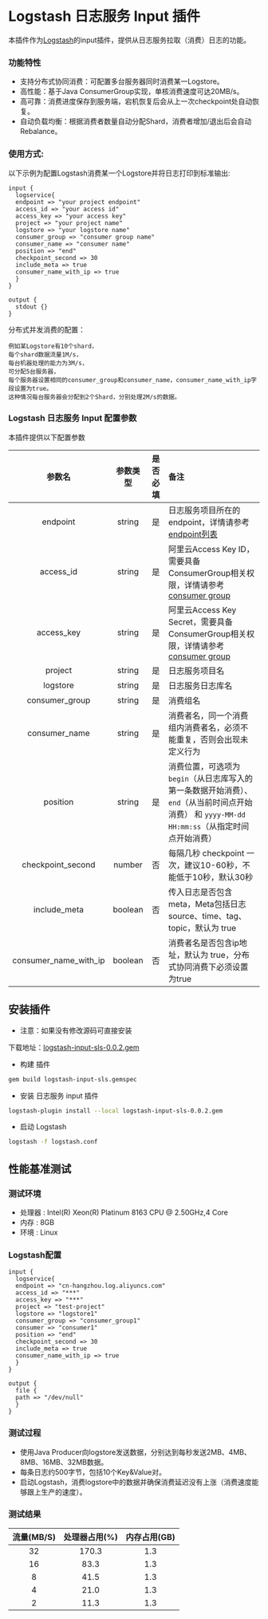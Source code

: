 # Logstash 日志服务 Input 插件

本插件作为[Logstash](https://github.com/elastic/logstash)的input插件，提供从日志服务拉取（消费）日志的功能。

### 功能特性
* 支持分布式协同消费：可配置多台服务器同时消费某一Logstore。
* 高性能：基于Java ConsumerGroup实现，单核消费速度可达20MB/s。
* 高可靠：消费进度保存到服务端，宕机恢复后会从上一次checkpoint处自动恢复。
* 自动负载均衡：根据消费者数量自动分配Shard，消费者增加/退出后会自动Rebalance。


### 使用方式:
以下示例为配置Logstash消费某一个Logstore并将日志打印到标准输出:
```
input {
  logservice{
  endpoint => "your project endpoint"
  access_id => "your access id"
  access_key => "your access key"
  project => "your project name"
  logstore => "your logstore name"
  consumer_group => "consumer group name"
  consumer_name => "consumer name"
  position => "end"
  checkpoint_second => 30
  include_meta => true
  consumer_name_with_ip => true
  }
}

output {
  stdout {}
}
```
分布式并发消费的配置：
````
例如某Logstore有10个shard，
每个shard数据流量1M/s，
每台机器处理的能力为3M/s，
可分配5台服务器，
每个服务器设置相同的consumer_group和consumer_name，consumer_name_with_ip字段设置为true。
这种情况每台服务器会分配到2个Shard，分别处理2M/s的数据。
````


### Logstash 日志服务 Input 配置参数
本插件提供以下配置参数

|参数名|参数类型|是否必填|备注|
|:---:|:---:|:---:|:---|
|endpoint|string|是|日志服务项目所在的endpoint，详情请参考[endpoint列表](https://help.aliyun.com/document_detail/29008.html)|
|access_id|string|是|阿里云Access Key ID，需要具备ConsumerGroup相关权限，详情请参考[consumer group](https://help.aliyun.com/document_detail/28998.html)|
|access_key|string|是|阿里云Access Key Secret，需要具备ConsumerGroup相关权限，详情请参考[consumer group](https://help.aliyun.com/document_detail/28998.html)|
|project|string|是|日志服务项目名|
|logstore|string|是|日志服务日志库名|
|consumer_group|string|是|消费组名|
|consumer_name|string|是|消费者名，同一个消费组内消费者名，必须不能重复，否则会出现未定义行为|
|position|string|是|消费位置，可选项为 `begin`（从日志库写入的第一条数据开始消费）、`end`（从当前时间点开始消费） 和 `yyyy-MM-dd HH:mm:ss`（从指定时间点开始消费）|
|checkpoint_second|number| 否|每隔几秒 checkpoint 一次，建议10-60秒，不能低于10秒，默认30秒|
|include_meta|boolean| 否|传入日志是否包含meta，Meta包括日志source、time、tag、topic，默认为 true|
|consumer_name_with_ip|boolean| 否|消费者名是否包含ip地址，默认为 true，分布式协同消费下必须设置为true|


## 安装插件

* 注意：如果没有修改源码可直接安装

下载地址：[logstash-input-sls-0.0.2.gem](https://github.com/aliyun/logstash-input-logservice/raw/master/logstash-input-sls-0.0.2.gem)

- 构建 插件

```sh
gem build logstash-input-sls.gemspec
```

- 安装 日志服务 input 插件

```sh
logstash-plugin install --local logstash-input-sls-0.0.2.gem
```

- 启动 Logstash

```bash
logstash -f logstash.conf
```

## 性能基准测试

### 测试环境

- 处理器 : Intel(R) Xeon(R) Platinum 8163 CPU @ 2.50GHz,4 Core
- 内存 : 8GB 
- 环境 : Linux

### Logstash配置

```
input {
  logservice{
  endpoint => "cn-hangzhou.log.aliyuncs.com"
  access_id => "***"
  access_key => "***"
  project => "test-project"
  logstore => "logstore1"
  consumer_group => "consumer_group1"
  consumer => "consumer1"
  position => "end"
  checkpoint_second => 30
  include_meta => true
  consumer_name_with_ip => true
  }
}

output {
  file {
  path => "/dev/null"
  }
}
```

### 测试过程

- 使用Java Producer向logstore发送数据，分别达到每秒发送2MB、4MB、8MB、16MB、32MB数据。
- 每条日志约500字节，包括10个Key&Value对。
- 启动Logstash，消费logstore中的数据并确保消费延迟没有上涨（消费速度能够跟上生产的速度）。

### 测试结果
| 流量(MB/S) |处理器占用(%) | 内存占用(GB) |
| :---: | :---: | :---: |
|32|170.3|1.3|
|16|83.3|1.3|
|8|41.5|1.3|
|4|21.0|1.3|
|2|11.3|1.3|